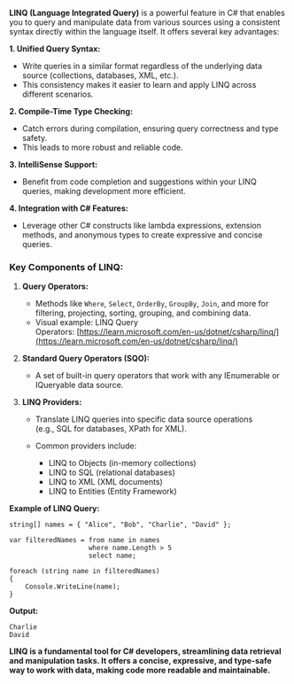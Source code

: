 
**LINQ (Language Integrated Query)** is a powerful feature in C# that enables you to query and manipulate data from various sources using a consistent syntax directly within the language itself. It offers several key advantages:

**1. Unified Query Syntax:**

- Write queries in a similar format regardless of the underlying data source (collections, databases, XML, etc.).
- This consistency makes it easier to learn and apply LINQ across different scenarios.

**2. Compile-Time Type Checking:**

- Catch errors during compilation, ensuring query correctness and type safety.
- This leads to more robust and reliable code.

**3. IntelliSense Support:**

- Benefit from code completion and suggestions within your LINQ queries, making development more efficient.

**4. Integration with C# Features:**

- Leverage other C# constructs like lambda expressions, extension methods, and anonymous types to create expressive and concise queries.

### **Key Components of LINQ:**

1. **Query Operators:**
    
    - Methods like `Where`, `Select`, `OrderBy`, `GroupBy`, `Join`, and more for filtering, projecting, sorting, grouping, and combining data.
    - Visual example: LINQ Query Operators: [https://learn.microsoft.com/en-us/dotnet/csharp/linq/](https://learn.microsoft.com/en-us/dotnet/csharp/linq/)
    
2. **Standard Query Operators (SQO):**
    
    - A set of built-in query operators that work with any IEnumerable<T> or IQueryable<T> data source.
    
3. **LINQ Providers:**
    
    - Translate LINQ queries into specific data source operations (e.g., SQL for databases, XPath for XML).
    - Common providers include:
        
        - LINQ to Objects (in-memory collections)
        - LINQ to SQL (relational databases)
        - LINQ to XML (XML documents)
        - LINQ to Entities (Entity Framework)
        
    

**Example of LINQ Query:**


```
string[] names = { "Alice", "Bob", "Charlie", "David" };

var filteredNames = from name in names
                    where name.Length > 5
                    select name;

foreach (string name in filteredNames)
{
    Console.WriteLine(name);
}
```


**Output:**

```
Charlie
David
```

**LINQ is a fundamental tool for C# developers, streamlining data retrieval and manipulation tasks. It offers a concise, expressive, and type-safe way to work with data, making code more readable and maintainable.**